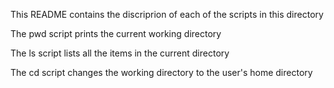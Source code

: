 This README contains the discriprion of each of the scripts in this directory

The pwd script prints the current working directory

The ls script lists all the items in the current directory

The cd script changes the working directory to the user's home directory
